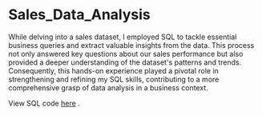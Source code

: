 # Sales_Data_Analysis
While delving into a sales dataset, I employed SQL to tackle essential business queries and extract valuable insights from the data. This process not only answered key questions about our sales performance but also provided a deeper understanding of the dataset's patterns and trends. Consequently, this hands-on experience played a pivotal role in strengthening and refining my SQL skills, contributing to a more comprehensive grasp of data analysis in a business context.

View SQL code [here](https://github.com/lawrence-45/Sales_data_analysis/blob/main/Sales_data_analysis.sql) .
